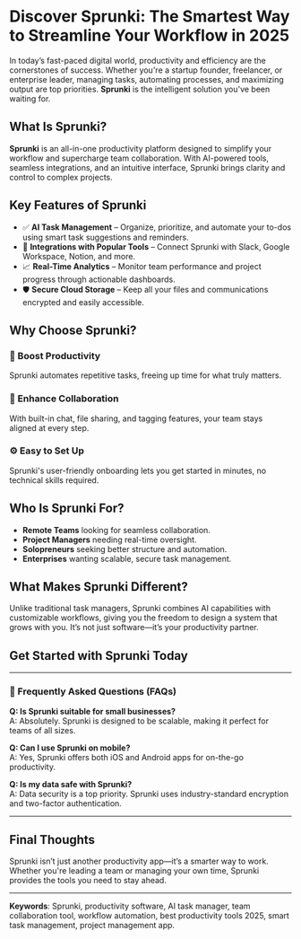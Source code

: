 # Discover Sprunki: The Smartest Way to Streamline Your Workflow in 2025

In today’s fast-paced digital world, productivity and efficiency are the cornerstones of success. Whether you're a startup founder, freelancer, or enterprise leader, managing tasks, automating processes, and maximizing output are top priorities. **Sprunki** is the intelligent solution you've been waiting for.

## What Is Sprunki?

**Sprunki** is an all-in-one productivity platform designed to simplify your workflow and supercharge team collaboration. With AI-powered tools, seamless integrations, and an intuitive interface, Sprunki brings clarity and control to complex projects.

## Key Features of Sprunki

- ✅ **AI Task Management** – Organize, prioritize, and automate your to-dos using smart task suggestions and reminders.
- 🔗 **Integrations with Popular Tools** – Connect Sprunki with Slack, Google Workspace, Notion, and more.
- 📈 **Real-Time Analytics** – Monitor team performance and project progress through actionable dashboards.
- 🛡️ **Secure Cloud Storage** – Keep all your files and communications encrypted and easily accessible.

## Why Choose Sprunki?

### 🚀 Boost Productivity  
Sprunki automates repetitive tasks, freeing up time for what truly matters.

### 🤝 Enhance Collaboration  
With built-in chat, file sharing, and tagging features, your team stays aligned at every step.

### ⚙️ Easy to Set Up  
Sprunki's user-friendly onboarding lets you get started in minutes, no technical skills required.

## Who Is Sprunki For?

- **Remote Teams** looking for seamless collaboration.
- **Project Managers** needing real-time oversight.
- **Solopreneurs** seeking better structure and automation.
- **Enterprises** wanting scalable, secure task management.

## What Makes Sprunki Different?

Unlike traditional task managers, Sprunki combines AI capabilities with customizable workflows, giving you the freedom to design a system that grows with you. It’s not just software—it’s your productivity partner.

## Get Started with Sprunki Today



---

### 🧠 Frequently Asked Questions (FAQs)

**Q: Is Sprunki suitable for small businesses?**  
A: Absolutely. Sprunki is designed to be scalable, making it perfect for teams of all sizes.

**Q: Can I use Sprunki on mobile?**  
A: Yes, Sprunki offers both iOS and Android apps for on-the-go productivity.

**Q: Is my data safe with Sprunki?**  
A: Data security is a top priority. Sprunki uses industry-standard encryption and two-factor authentication.

---

## Final Thoughts

Sprunki isn’t just another productivity app—it’s a smarter way to work. Whether you're leading a team or managing your own time, Sprunki provides the tools you need to stay ahead.

---

**Keywords**: Sprunki, productivity software, AI task manager, team collaboration tool, workflow automation, best productivity tools 2025, smart task management, project management app.


